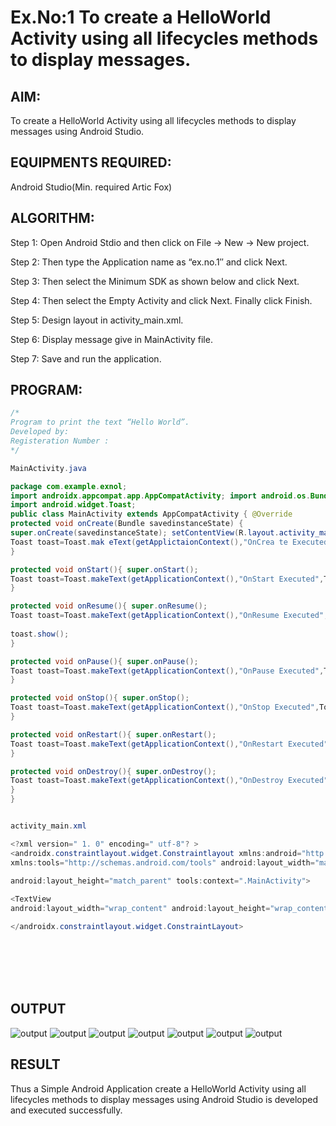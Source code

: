 # Ex.No:1 To create a HelloWorld Activity using all lifecycles methods to display messages.


## AIM:

To create a HelloWorld Activity using all lifecycles methods to display messages using Android Studio.

## EQUIPMENTS REQUIRED:

Android Studio(Min. required Artic Fox)

## ALGORITHM:

Step 1: Open Android Stdio and then click on File -> New -> New project.

Step 2: Then type the Application name as “ex.no.1″ and click Next. 

Step 3: Then select the Minimum SDK as shown below and click Next.

Step 4: Then select the Empty Activity and click Next. Finally click Finish.

Step 5: Design layout in activity_main.xml.

Step 6: Display message give in MainActivity file.

Step 7: Save and run the application.

## PROGRAM:
```java
/*
Program to print the text “Hello World”.
Developed by:
Registeration Number :
*/

MainActivity.java

package com.example.exnol;
import androidx.appcompat.app.AppCompatActivity; import android.os.Bundle;
import android.widget.Toast;
public class MainActivity extends AppCompatActivity { @Override
protected void onCreate(Bundle savedinstanceState) {
super.onCreate(savedinstanceState); setContentView(R.layout.activity_main);
Toast toast=Toast.mak eText(getApplictaionContext(),"OnCrea te Executed",Toast.LENGTH_LONG); toast.show();
}

protected void onStart(){ super.onStart();
Toast toast=Toast.makeText(getApplicationContext(),"OnStart Executed",Toast.LENGTH_LONG); toast.show();
}

protected void onResume(){ super.onResume();
Toast toast=Toast.makeText(getApplicationContext(),"OnResume Executed",Toast.LENGTH_LONG);
 
toast.show();
}

protected void onPause(){ super.onPause();
Toast toast=Toast.makeText(getApplicationContext(),"OnPause Executed",Toast.LENGTH_LONG); toast.show();
}

protected void onStop(){ super.onStop();
Toast toast=Toast.makeText(getApplicationContext(),"OnStop Executed",Toast.LENGTH_LONG); toast.show();
}

protected void onRestart(){ super.onRestart();
Toast toast=Toast.makeText(getApplicationContext(),"OnRestart Executed",Toast.LENGTH_LONG); toast.show();
}

protected void onDestroy(){ super.onDestroy();
Toast toast=Toast.makeText(getApplicationContext(),"OnDestroy Executed",Toast.LENGTH_LONG); toast.show();
}
}


activity_main.xml

<?xml version=" 1. 0" encoding=" utf-8"? >
<androidx.constraintlayout.widget.Constraintlayout xmlns:android="http://schemas.android.com/apk/res/android" xmlns:app="http://schemas.android.com/apk/res-auto"
xmlns:tools="http://schemas.android.com/tools" android:layout_width="match_parent"
 
android:layout_height="match_parent" tools:context=".MainActivity">

<TextView
android:layout_width="wrap_content" android:layout_height="wrap_content" android:text="Hello World!" app:layout_constraintBottom_toBottomOf="parent" app:layout_constraintLeft_toLeftOf="parent" app:layout_constraintRight_toRightOf="parent" app:layout_constraintTop_toTopOf="parent" />

</androidx.constraintlayout.widget.ConstraintLayout>


```

</br>
</br> 
</br>
</br> 

## OUTPUT
![output](./static/img/o1.png)
![output](./static/img/o2.png)
![output](./static/img/o3.png)
![output](./static/img/o4.png)
![output](./static/img/o5.png)
![output](./static/img/o6.png)
![output](./static/img/o7.png)


## RESULT
Thus a Simple Android Application create a HelloWorld Activity using all lifecycles methods to display messages using Android Studio is developed and executed successfully.
